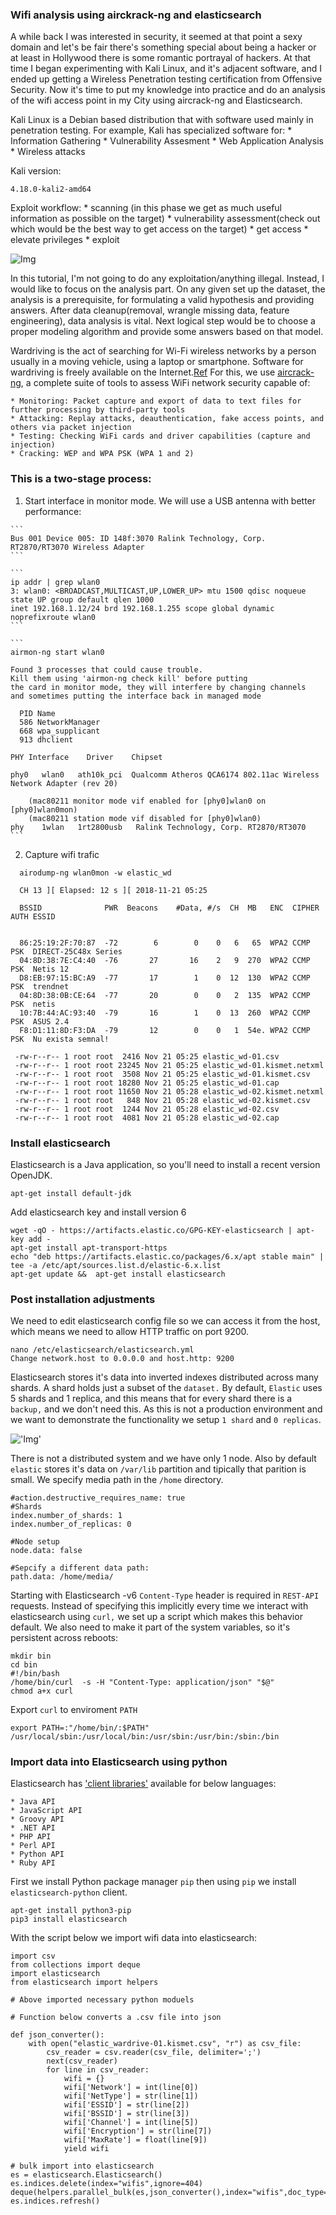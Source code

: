 ### Wifi analysis using airckrack-ng and elasticsearch


A while back I was interested in security, it seemed at that point a sexy domain and let's be fair there's something special about being a hacker or at least in Hollywood there is some romantic portrayal of hackers.
At that time I began experimenting with Kali Linux, and it's adjacent software, and I ended up getting a Wireless Penetration testing certification from Offensive Security.
Now it's time to put my knowledge into practice and do an analysis of the wifi access point in my City using aircrack-ng and Elasticsearch.

Kali Linux is a  Debian based distribution that with software used mainly in penetration testing.
For example, Kali has specialized software for:
    * Information Gathering
    * Vulnerability Assesment
    * Web Application Analysis
    * Wireless attacks 
    

Kali version:

```
4.18.0-kali2-amd64
```

Exploit workflow:
    * scanning (in this phase we get as much useful information as possible on the target)
    * vulnerability assessment(check out which would be the best way to get access on the target)
    * get access
    * elevate privileges
    * exploit

![Img](https://github.com/mpruna/Wifi_analysis_using_Elk_Stack/blob/master/images/exploit_work_flow.png)
    
In this tutorial, I'm not going to do any exploitation/anything illegal. Instead, I would like to focus on the analysis part.
On any given set up the dataset, the analysis is a prerequisite, for formulating a valid hypothesis and providing answers.
After data cleanup(removal, wrangle missing data, feature engineering), data analysis is vital. Next logical step would be to choose a proper modeling algorithm and provide some answers based on that model.


Wardriving is the act of searching for Wi-Fi wireless networks by a person usually in a moving vehicle, using a laptop or smartphone. Software for wardriving is freely available on the Internet.[Ref](https://en.wikipedia.org/wiki/Wardriving)
For this, we use [aircrack-ng]('https://www.aircrack-ng.org/'), a complete suite of tools to assess WiFi network security capable of:

    * Monitoring: Packet capture and export of data to text files for further processing by third-party tools
    * Attacking: Replay attacks, deauthentication, fake access points, and others via packet injection
    * Testing: Checking WiFi cards and driver capabilities (capture and injection)
    * Cracking: WEP and WPA PSK (WPA 1 and 2)
    
### This is a two-stage process:

   1. Start interface in monitor mode. We will use a USB antenna with better performance:
    
    ```
    Bus 001 Device 005: ID 148f:3070 Ralink Technology, Corp. RT2870/RT3070 Wireless Adapter
    ```
    
    ```
    ip addr | grep wlan0
    3: wlan0: <BROADCAST,MULTICAST,UP,LOWER_UP> mtu 1500 qdisc noqueue state UP group default qlen 1000
    inet 192.168.1.12/24 brd 192.168.1.255 scope global dynamic noprefixroute wlan0
    ```
    
    ```
    airmon-ng start wlan0
    
    Found 3 processes that could cause trouble.
    Kill them using 'airmon-ng check kill' before putting
    the card in monitor mode, they will interfere by changing channels
    and sometimes putting the interface back in managed mode

      PID Name
      586 NetworkManager
      668 wpa_supplicant
      913 dhclient

    PHY Interface    Driver    Chipset

    phy0   wlan0   ath10k_pci  Qualcomm Atheros QCA6174 802.11ac Wireless Network Adapter (rev 20)

        (mac80211 monitor mode vif enabled for [phy0]wlan0 on [phy0]wlan0mon)
        (mac80211 station mode vif disabled for [phy0]wlan0)
    phy    1wlan   1rt2800usb   Ralink Technology, Corp. RT2870/RT3070
    ```
    
   2. Capture wifi trafic
   
   ```
     airodump-ng wlan0mon -w elastic_wd
   
     CH 13 ][ Elapsed: 12 s ][ 2018-11-21 05:25                                         
                                                                                                                                                                                                                  
     BSSID              PWR  Beacons    #Data, #/s  CH  MB   ENC  CIPHER AUTH ESSID
                                                                                                                                                                                                                  
                                                                                                                       
     86:25:19:2F:70:87  -72        6        0    0   6   65  WPA2 CCMP   PSK  DIRECT-25C48x Series                                                                                                                    
     04:8D:38:7E:C4:40  -76       27       16    2   9  270  WPA2 CCMP   PSK  Netis 12                                                                                                                                
     D8:EB:97:15:BC:A9  -77       17        1    0  12  130  WPA2 CCMP   PSK  trendnet                                                                                                                                
     04:8D:38:0B:CE:64  -77       20        0    0   2  135  WPA2 CCMP   PSK  netis                                                                                                                                   
     10:7B:44:AC:93:40  -79       16        1    0  13  260  WPA2 CCMP   PSK  ASUS 2.4                                                                                                                                
     F8:D1:11:8D:F3:DA  -79       12        0    0   1  54e. WPA2 CCMP   PSK  Nu exista semnal!                                                                                                                       
         
    -rw-r--r-- 1 root root  2416 Nov 21 05:25 elastic_wd-01.csv
    -rw-r--r-- 1 root root 23245 Nov 21 05:25 elastic_wd-01.kismet.netxml
    -rw-r--r-- 1 root root  3508 Nov 21 05:25 elastic_wd-01.kismet.csv
    -rw-r--r-- 1 root root 18280 Nov 21 05:25 elastic_wd-01.cap
    -rw-r--r-- 1 root root 11650 Nov 21 05:28 elastic_wd-02.kismet.netxml
    -rw-r--r-- 1 root root   848 Nov 21 05:28 elastic_wd-02.kismet.csv
    -rw-r--r-- 1 root root  1244 Nov 21 05:28 elastic_wd-02.csv
    -rw-r--r-- 1 root root  4081 Nov 21 05:28 elastic_wd-02.cap
   ```

### Install elasticsearch

Elasticsearch is a Java application, so you'll need to install a recent version OpenJDK.

```
apt-get install default-jdk
```

Add elasticsearch key and install version 6

```
wget -qO - https://artifacts.elastic.co/GPG-KEY-elasticsearch | apt-key add -
apt-get install apt-transport-https
echo "deb https://artifacts.elastic.co/packages/6.x/apt stable main" |  tee -a /etc/apt/sources.list.d/elastic-6.x.list
apt-get update &&  apt-get install elasticsearch
```

### Post installation adjustments

We need to edit elasticsearch config file so we can access it from the host, which means we need to allow HTTP traffic on port 9200.

```
nano /etc/elasticsearch/elasticsearch.yml
Change network.host to 0.0.0.0 and host.http: 9200
```

Elasticsearch stores it's data into inverted indexes distributed across many shards. A shard holds just a subset of the `dataset.`
By default, `Elastic` uses 5 shards and 1 replica, and this means that for every shard there is a `backup,` and we don't need this.
As this is not a production environment and we want to demonstrate the functionality we setup `1 shard` and `0 replicas`.

!['Img'](https://github.com/mpruna/IMPORTING_DATA_INTO_ELASTICSEARCH/blob/master/images/inverted_index.png)

There is not a distributed system and we have only 1 node. Also by default `elastic` stores it's data on `/var/lib` partition and tipically that parition is small. We specify media path in the `/home` directory.

```
#action.destructive_requires_name: true
#Shards
index.number_of_shards: 1
index.number_of_replicas: 0

#Node setup
node.data: false

#Sepcify a different data path:
path.data: /home/media/
```

Starting with Elasticsearch -v6 `Content-Type` header is required in `REST-API` requests. Instead of specifying this implicitly every time we interact with elasticsearch using `curl,` we set up a script which makes this behavior default. 
We also need to make it part of the system variables, so it's persistent across reboots:

```
mkdir bin
cd bin
#!/bin/bash
/home/bin/curl  -s -H "Content-Type: application/json" "$@"
chmod a+x curl
```
Export `curl` to enviroment `PATH`

```
export PATH=:"/home/bin/:$PATH"
/usr/local/sbin:/usr/local/bin:/usr/sbin:/usr/bin:/sbin:/bin
```

### Import data into Elasticsearch using python

Elasticsearch has ['client libraries'](https://www.elastic.co/guide/en/elasticsearch/client/index.html) available for below languages:
    
    * Java API
    * JavaScript API
    * Groovy API 
    * .NET API
    * PHP API
    * Perl API
    * Python API
    * Ruby API

First we install Python package manager `pip` then using `pip` we install `elasticsearch-python` client.

```
apt-get install python3-pip
pip3 install elasticsearch
```

With the script below we import wifi data into elasticsearch:

```
import csv
from collections import deque
import elasticsearch
from elasticsearch import helpers

# Above imported necessary python moduels

# Function below converts a .csv file into json 

def json_converter():
    with open("elastic_wardrive-01.kismet.csv", "r") as csv_file:
        csv_reader = csv.reader(csv_file, delimiter=';')
        next(csv_reader)
        for line in csv_reader:
            wifi = {}
            wifi['Network'] = int(line[0])
            wifi['NetType'] = str(line[1])
            wifi['ESSID'] = str(line[2])
            wifi['BSSID'] = str(line[3])
            wifi['Channel'] = int(line[5])
            wifi['Encryption'] = str(line[7])
            wifi['MaxRate'] = float(line[9])
            yield wifi

# bulk import into elasticsearch
es = elasticsearch.Elasticsearch()
es.indices.delete(index="wifis",ignore=404)
deque(helpers.parallel_bulk(es,json_converter(),index="wifis",doc_type="wifi",chunk_size=350),maxlen=0)
es.indices.refresh()
```

